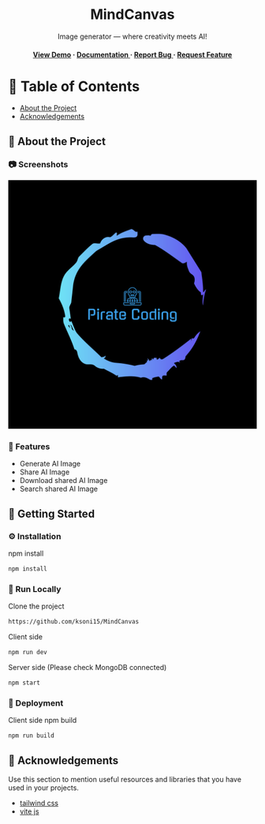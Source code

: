 <div align='center'>

<h1>MindCanvas</h1>
<p>Image generator — where creativity meets AI!</p>

<h4> <a href="https://leafy-cascaron-c7452d.netlify.app//">View Demo</a> <span> · </span> <a href="https://github.com/ksoni15/MindCanvas/blob/main/README.md"> Documentation </a> <span> · </span> <a href="https://github.com/ksoni15/MindCanvas/blob/main/README.md"> Report Bug </a> <span> · </span> <a href="https://github.com/ksoni15/MindCanvas/blob/main/README.md"> Request Feature </a> </h4>


</div>

# :notebook_with_decorative_cover: Table of Contents

- [About the Project](#star2-about-the-project)
- [Acknowledgements](#gem-acknowledgements)


## :star2: About the Project

### :camera: Screenshots
<div align="center"> <a href="https://marvelous-moonbeam-1db950.netlify.app/"><img src="./client/public/logo-color.png" alt='image' width='800'/></a> </div>



### :dart: Features
- Generate AI Image
- Share AI Image
- Download shared AI Image
- Search shared AI Image


## :toolbox: Getting Started

### :gear: Installation

npm install
```bash
npm install
```


### :running: Run Locally

Clone the project

```bash
https://github.com/ksoni15/MindCanvas
```
Client side
```bash
npm run dev
```
Server side (Please check MongoDB connected)
```bash
npm start
```


### :triangular_flag_on_post: Deployment

Client side npm build
```bash
npm run build
```


## :gem: Acknowledgements

Use this section to mention useful resources and libraries that you have used in your projects.

- [tailwind css ](https://tailwindcss.com/)
- [vite js](https://vitejs.dev/)
